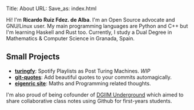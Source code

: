 Title: About
URL:
Save_as: index.html

Hi! I'm **Ricardo Ruiz Fdez. de Alba**. I'm an Open Source advocate and GNU/Linux user. My main programming languages are Python and C++ but I'm learning Haskell and Rust too.
Currently, I study a Dual Degree in Mathematics & Computer Science in Granada, Spain.

## Small Projects

- [**turingfy**](http://github.com/eigenric/turingfy): Spotify Playlists as Post Turing Machines. *WIP*
- [**git-quotes**](http://github.com/eigenric/git-quotes): Add beautiful quotes to your commits automagically.
- [**eigenric site**](http://github.com/eigenric/eigenric.github.io): Maths and Programming related thoughts.

I'm also proud of being cofounder of [DGIIM Underground](https://github.com/DGIIMUnderground/) which aimed to share collaborative class notes using Github for first-years students.